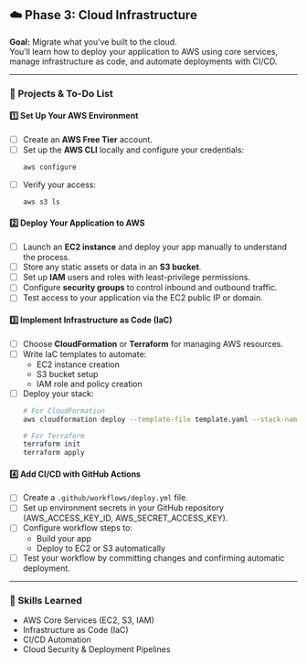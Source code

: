 ## ☁️ Phase 3: Cloud Infrastructure

**Goal:** Migrate what you’ve built to the cloud.  
You’ll learn how to deploy your application to AWS using core services, manage infrastructure as code, and automate deployments with CI/CD.

---

### 🧩 Projects & To-Do List

#### 1️⃣ Set Up Your AWS Environment
- [ ] Create an **AWS Free Tier** account.  
- [ ] Set up the **AWS CLI** locally and configure your credentials:
  ```bash
  aws configure
  ```
- [ ] Verify your access:
  ```bash
  aws s3 ls
  ```

#### 2️⃣ Deploy Your Application to AWS
- [ ] Launch an **EC2 instance** and deploy your app manually to understand the process.  
- [ ] Store any static assets or data in an **S3 bucket**.  
- [ ] Set up **IAM** users and roles with least-privilege permissions.  
- [ ] Configure **security groups** to control inbound and outbound traffic.  
- [ ] Test access to your application via the EC2 public IP or domain.

#### 3️⃣ Implement Infrastructure as Code (IaC)
- [ ] Choose **CloudFormation** or **Terraform** for managing AWS resources.  
- [ ] Write IaC templates to automate:
  - EC2 instance creation  
  - S3 bucket setup  
  - IAM role and policy creation  
- [ ] Deploy your stack:
  ```bash
  # For CloudFormation
  aws cloudformation deploy --template-file template.yaml --stack-name my-app-stack

  # For Terraform
  terraform init
  terraform apply
  ```

#### 4️⃣ Add CI/CD with GitHub Actions
- [ ] Create a `.github/workflows/deploy.yml` file.  
- [ ] Set up environment secrets in your GitHub repository (AWS_ACCESS_KEY_ID, AWS_SECRET_ACCESS_KEY).  
- [ ] Configure workflow steps to:
  - Build your app  
  - Deploy to EC2 or S3 automatically  
- [ ] Test your workflow by committing changes and confirming automatic deployment.

---

### 🧠 Skills Learned
- AWS Core Services (EC2, S3, IAM)  
- Infrastructure as Code (IaC)  
- CI/CD Automation  
- Cloud Security & Deployment Pipelines  
